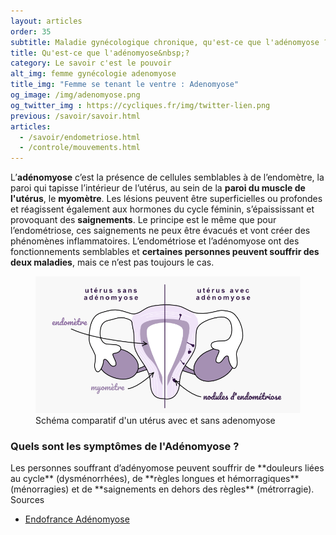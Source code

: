 ```yaml
---
layout: articles
order: 35
subtitle: Maladie gynécologique chronique, qu'est-ce que l'adénomyose ?
title: Qu'est-ce que l'adénomyose&nbsp;?
category: Le savoir c'est le pouvoir
alt_img: femme gynécologie adenomyose
title_img: "Femme se tenant le ventre : Adenomyose"
og_image: /img/adenomyose.png
og_twitter_img : https://cycliques.fr/img/twitter-lien.png
previous: /savoir/savoir.html
articles:
  - /savoir/endometriose.html
  - /controle/mouvements.html
---
```

L’**adénomyose** c’est la présence de cellules semblables à de l’endomètre, la paroi qui tapisse l’intérieur de l’utérus, au sein de la **paroi du muscle de l'utérus**, le **myomètre**. Les lésions peuvent être superficielles ou profondes et réagissent également aux hormones du cycle féminin, s’épaississant et provoquant des **saignements**. Le principe est le même que pour l’endométriose, ces saignements ne peux être évacués et vont créer des phénomènes inflammatoires.
 L’endométriose et l’adénomyose ont des fonctionnements semblables et **certaines personnes peuvent souffrir des deux maladies**, mais ce n’est pas toujours le cas.

<figure>
  <img src="/img/schema/adenomyose.png" class="img-fluid" alt="schéma uterus adenomyose maladie gynécologique lésion endomètre myomètre" title="Schéma d'un utérus avec de l'adénomyose">
  <figcaption>Schéma comparatif d'un utérus avec et sans adenomyose</figcaption>
</figure>

<h3>Quels sont les symptômes de l'Adénomyose ?</h3>
Les personnes souffrant d’adényomose peuvent souffrir de **douleurs liées au cycle** (dysménorrhées), de **règles longues et hémorragiques** (ménorragies) et de **saignements en dehors des règles** (métrorragie).
<div class="col-sm-10 offset-sm-1 sources">
  <span>Sources</span>
  <ul>
    <li class="list"><a href="">Endofrance Adénomyose</a></li>
  </ul>
</div>